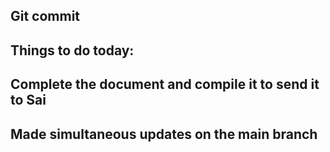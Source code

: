 ## Git commit
## Things to do today:
## Complete the document and compile it to send it to Sai
## Made simultaneous updates on the main branch